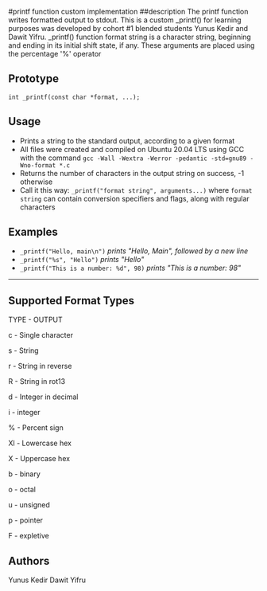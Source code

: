 #printf function custom implementation
##description
The printf function writes formatted output to stdout.
 This is a custom _printf() for learning purposes was developed by cohort #1 blended students Yunus Kedir and Dawit Yifru.
 _printf() function format string is a character string, beginning and ending in its initial shift state, if any.
 These arguments are placed using the percentage '%' operator</p>
## Prototype
```int _printf(const char *format, ...);```

## Usage
* Prints a string to the standard output, according to a given format
* All files were created and compiled on Ubuntu 20.04 LTS using GCC with the command ```gcc -Wall -Wextra -Werror -pedantic -std=gnu89 -Wno-format *.c```
* Returns the number of characters in the output string on success, -1 otherwise
* Call it this way: ```_printf("format string", arguments...)``` where ```format string``` can contain conversion specifiers and flags,
along with regular characters

## Examples

* ```_printf("Hello, main\n")``` *prints "Hello, Main", followed by a new line*
* ```_printf("%s", "Hello")``` *prints "Hello"*
* ```_printf("This is a number: %d", 98)``` *prints "This is a number: 98"*

---

## Supported Format Types

TYPE - OUTPUT

c - Single character

s - String

r - String in reverse

R - String in rot13

d - Integer in decimal

i - integer

% - Percent sign

Xl - Lowercase hex

X - Uppercase hex

b - binary

o - octal

u - unsigned

p - pointer

F - expletive

## Authors
Yunus Kedir
Dawit Yifru
